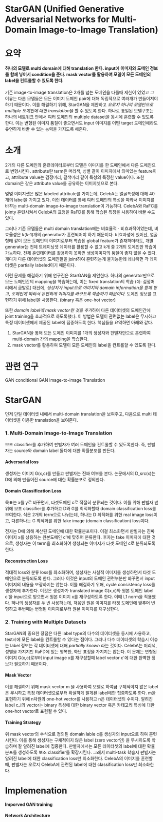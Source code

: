 StarGAN (Unified Generative Adversarial Networks for Multi-Domain Image-to-Image Translation)
=

요약
=
#### 하나의 모델로 multi domain에 대해 translation 한다. input에 이미지와 도메인 정보를 함께 넣어서 condition을 준다. mask vector를 활용하여 모델이 모든 도메인의 label을 컨트롤할 수 있도록 한다.
기존 image-to-image translation은 2개를 넘는 도메인을 다룰때 제한이 있었고
그 이유는 다른 모델들은 모든 이미지 도메인 pair에 대해 독립적으로 여러개가 만들어져야 하기 때문이다.
이를 해결하기 위해, StarGAN을 제안하고 *오로지 하나의 모델만으로 multiple 도메인에 대한 translation*을 할 수 있도록 한다.
하나로 통일된 모델구조는 하나의 네트워크 안에서 여러 도메인의 multiple dataset을 동시에 훈련할 수 있도록 한다.
이는 변형된 이미지 품질이 좋으면서도 input 이미지를 어떤 target 도메인에라도 유연하게 바꿀 수 있는 능력을 가지도록 해준다.

소개
=
2개의 다른 도메인의 훈련데이터로부터 모델은 이미지를 한 도메인에서 다른 도메인으로 변형시킨다.
attribute란 term은 머리색, 성별 같이 이미지에서 의미있는 feature이고, attribute value는 검정머리, 갈색머리 같이 특성의 특정한 value이다.
또한 domain은 같은 attribute value를 공유하는 이미지셋으로 본다.

몇몇 이미지셋은 많은 labeled attribute를 가지는데, CelebA는 얼굴특성에 대해 40개의 label을 가지고 있다.
이런 데이터를 통해 여러 도메인의 특성을 따라서 이미지를 바꾸는 multi-domain image-to-image translation이 가능하다.
CelebA와 RaFC를 jointy 훈련시켜서 CelebA의 표정을 RaFD를 통해 학습된 특징을 사용하여 바꿀 수도 있다.

그러나 기존 모델들은 multi domain translation에는 비효율적ㆍ비효과적이었는데, 비효율성은 k(k-1)개의 generator가 훈련되어야 하기 때문이다.
비효과성에 있어선, 얼굴형태 같이 모든 도메인의 이미지로부터 학습된 global feature가 존재하더라도, 개별 generator는 전체 트레이닝셋 데이터를 활용할 수 없고 k개 중 2개의 도메인만 학습이 가능하다.
전체 훈련데이터를 활용하지 못하면 생성이미지의 품질이 좋지 않을 수 있다.
게다가 다른 데이터셋의 도메인들을 joint하여 훈련하는게 불가능한데 왜냐하면 각 데이터셋은 partially labeled이기 때문이다.

이런 문제를 해결하기 위해 연구진은 StarGAN을 제안한다.
하나의 generator만으로 모든 도메인간의 mapping을 학습하는데, 이는 fixed translation의 학습 (예: 검정머리에서 금발로) 대신에, *생성자가 input으로 이미지와 domain information을 함께 받고, 도메인에 따라서 유연하게 이미지를 바꾸도록 학습하기 때문이다.*
도메인 정보를 표현하기 위해 label을 사용한다. (binary 혹은 one-hot vector)

또한 *domain label에 mask vector란 것을 추가*하여 다른 데이터셋의 도메인간에 joint training을 효과적으로 하도록했다.
이 방법은 모델이 관련없는 label은 무시하고 특정 데이터셋에서 제공된 label에 집중하도록 한다.
핵심들을 요약하면 아래와 같다.

1. StarGAN을 통해 모든 도메인 이미지를 1개의 생성자와 판별자만으로 훈련하여 multi-domain 간의 mapping을 학습한다.
2. mask vector를 활용하여 모델이 모든 도메인의 label을 컨트롤할 수 있도록 한다.

관련 연구
=
GAN
conditional GAN
Image-to-image Translation

StarGAN
=
먼저 단일 데이터셋 내에서 multi-domain translation을 보여주고, 다음으로 multi 데이터셋을 이용한 translation을 보여준다.

### 1. Multi-Domain Image-to-Image Translation
보조 classifier를 추가하여 판별자가 여러 도메인을 컨트롤할 수 있도록한다.
즉, 판별자는 source와 domain label 둘다에 대한 확률분포를 만든다.

#### Adversarial loss
생성자는 이미지 G(x,c)를 만들고 판별자는 진짜 여부를 본다.
논문에서의 D_src(x)는 D에 의해 만들어진 source에 대한 확률분포로 정의한다.

#### Domain Classification Loss
목표는 x를 y로 바꾸면서, 타겟도메인 c로 적절히 분류되는 것이다.
이를 위해 판별자 맨위에 보조 classifier를 추가하고 D와 G를 최적화할때 domain classification loss를 부여한다.
식은 2개의 term으로 나뉘는데, 하나는 D 최적화를 위한 real image loss이고, 다른하나는 G 최적화를 위한 fake image (domain classification) loss이다.

전자는 D에 의해 계산된 도메인에 대한 확률분포이다. 이걸 최소화면서 판별자는 진짜이미지 x를 상응하는 원본도메인 c'에 맞추어 분류한다.
후자는 fake 이미지에 대한 것으로, 생성자는 이 term을 최소화하여 생성되는 이미지가 타겟 도메인 c로 분류되도록 한다.

#### Reconstruction Loss
적대적 loss와 분류 loss를 최소화하여, 생성자는 사실적 이미지를 생성하면서 타겟 도메인으로 분류되도록 한다.
그러나 이것은 input의 도메인 관련부분만 바꾸면서 input 이미지의 내용을 보장하지는 않는다.
이를 해결하기 위해, cycle consistency loss를 생성자에 추가한다.
이것은 생성자가 translated image G(x,c)와 원본 도메인 label c'을 input으로 받으면서 원본 이미지 x를 재구성하도록 한다.
이때 L1 norm을 적용했다.
하나의 생성자를 두 번 사용하는데, 처음엔 원본 이미지를 타겟 도메인에 맞추어 변형하고 두번째는 변형된 이미지로부터 원본 이미지를 재구성한다.

### 2. Training with Multiple Datasets
StarGAN의 중요한 장점은 다른 label type의 다수의 데이터셋을 동시에 사용하고, test시에 모든 label을 컨트롤할 수 있다는 점이다.
그러나 다수 데이터셋의 학습시 이슈는 label 정보는 각 데이터셋에 대해 *partially known* 라는 것이다.
CelebA는 머리색, 성별을 가지지만 RaFD에 있는 행복한, 화난 표정을 가지지는 않는다.
이 문제는 변형된 이미지 G(x,c)로부터 input image x를 재구성할때 label vector c'에 대한 완벽한 정보가 필요하기 때문이다.

#### Mask Vector
이를 해결하기 위해 mask vector m 을 사용하여 모델로 하여금 구체적이지 않은 label은 무시하고 특정 데이터셋으로부터 확실하게 알게된 label에만 집중하도록 한다. m을 표현하기 위해 n차원의 one-hot vector를 사용하고 n은 데이터셋의 수이다.
알려진 label c_i의 vector는 binary 특성에 대한 binary vector 혹은 카테고리 특성에 대한 one-hot vector로 표현될 수 있다.

#### Training Strategy
위 mask vector의 수식으로 정의된 domain lable c를 생성자의 input으로 하여 훈련시킨다.
이를 통해 생성자는 구체적이지 않은 label (zero vector인) 을 무시하도록 학습하며 잘 알려진 label에 집중한다.
판별자에서는 모든 데이터셋의 label에 대한 확률분포를 생성하도록 보조 classifier를 확장시킨다.
그래서 multi-task 학습시 판별자는 알려진 label에 대한 classification loss만 최소화한다.
CelebA의 이미지를 훈련할 때, 판별자는 오로지 CelebA에 관련된 label에 대한 classification loss만 최소화한다.

Implemenation
=
#### Imporved GAN training

#### Network Architecture



